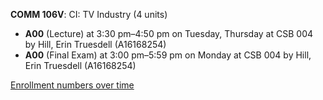 **COMM 106V**: CI: TV Industry (4 units)

- **A00** (Lecture) at 3:30 pm–4:50 pm on Tuesday, Thursday at CSB 004 by Hill, Erin Truesdell (A16168254)
- **A00** (Final Exam) at 3:00 pm–5:59 pm on Monday at CSB 004 by Hill, Erin Truesdell (A16168254)

[Enrollment numbers over time](./COMM106V.tsv)
